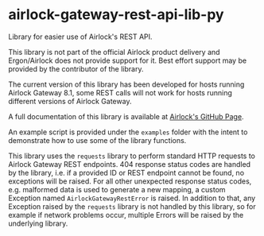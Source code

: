 # airlock-gateway-rest-api-lib-py

Library for easier use of Airlock's REST API.

This library is not part of the official Airlock product delivery and
Ergon/Airlock does not provide support for it. Best effort support may
be provided by the contributor of the library.

The current version of this library has been developed for hosts running 
Airlock Gateway 8.1, some REST calls will not work for hosts running different
versions of Airlock Gateway.

A full documentation of this library is available at [Airlock's GitHub Page](https://airlock.github.io/airlock-gateway-rest-api-lib-py).

An example script is provided under the `examples` folder with
the intent to demonstrate how to use some of the library functions.

This library uses the `requests` library to perform standard HTTP requests
to Airlock Gateway REST endpoints.
404 response status codes are handled by the library, i.e. if a provided ID
or REST endpoint cannot be found, no exceptions will be raised.
For all other unexpected response status codes, e.g. malformed data is used to
generate a new mapping, a custom Exception named `AirlockGatewayRestError` is
raised.
In addition to that, any Exception raised by the `requests` library is not
handled by this library, so for example if network problems occur,
multiple Errors will be raised by the underlying library.
